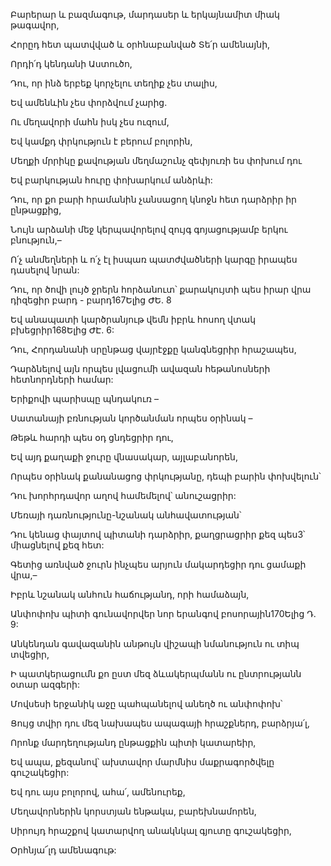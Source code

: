 Բարերար և բազմագութ, մարդասեր և երկայնամիտ միակ թագավոր,

Հորըդ հետ պատվված և օրհնաբանված Տե՛ր ամենայնի,

Որդի՛դ կենդանի Աստուծո,

Դու, որ ինձ երբեք կորչելու տեղիք չես տալիս,

Եվ ամենևին չես փորձվում չարից.

Ու մեղավորի մահն իսկ չես ուզում,

Եվ կամքդ փրկություն է բերում բոլորին,

Մեղքի մրրիկը քավության մեղմաշունչ զեփյուռի ես փոխում դու

Եվ բարկության հուրը փոխարկում անձրևի:

Դու, որ քո բարի հրամանին չանսացող կնոջն հետ դարձրիր իր ընթացքից,

Նույն արձանի մեջ կերպավորելով զույգ գոյացությամբ երկու բնություն,–

Ո՛չ անմեղների և ո՛չ էլ իսպառ պատժվածների կարգը իրապես դասելով նրան:

Դու, որ ծովի լույծ ջրերն հորձանուտ՝ քարակույտի պես իրար վրա դիզեցիր բարդ - բարդ167Ելից ԺԵ. 8

Եվ անապատի կարծրանյութ վեմն իբրև հոսող վտակ բխեցրիր168Ելից ԺԷ. 6:

Դու, Հորդանանի սրընթաց վայրէջքը կանգնեցրիր հրաշապես,

Դարձնելով այն որպես լվացումի ավազան հեթանոսների հետնորդների համար:

Երիքովի պարիսպը պնդակուռ –

Սատանայի բռնության կործանման որպես օրինակ –

Թեթև հարդի պես օդ ցնդեցրիր դու,

Եվ այդ քաղաքի ջուրը վնասակար, այլաբանորեն,

Որպես օրինակ քանանացոց փրկությանը, դեպի բարին փոխվելուն՝

Դու խորհրդավոր աղով համեմելով՝ անուշացրիր:

Մեռայի դառնությունը-նշանակ անհավատության՝

Դու կենաց փայտով պիտանի դարձրիր, քաղցրացրիր քեզ պես3՝ միացնելով քեզ հետ:

Գետից առնված ջուրն ինչպես արյուն մակարդեցիր դու ցամաքի վրա,–

Իբրև նշանակ անհուն հաճությանդ, որի համաձայն,

Անփոփոխ պիտի գունավորվեր նոր երանգով բոսորային170Ելից Դ. 9:

Անկենդան գավազանին անթույն վիշապի նմանություն ու տիպ տվեցիր,

Ի պատկերացումն քո ըստ մեզ ձևակերպմանն ու ընտրությանն օտար ազգերի:

Մովսեսի երջանիկ աջը պահպանելով անեղծ ու անփոփոխ՝

Ցույց տվիր դու մեզ նախապես ապագայի հրաշքներդ, բարձրյա՛լ,

Որոնք մարդեղությանդ ընթացքին պիտի կատարեիր,

Եվ ապա, քեզանով՝ ախտավոր մարմնիս մաքրագործվելը գուշակեցիր:

Եվ դու այս բոլորով, ահա՛, ամենուրեք,

Մեղավորներին կորստյան ենթակա, բարեխնամորեն,

Սիրույդ հրաշքով կատարվող անակնկալ գյուտը գուշակեցիր,

Օրհնյա՜լդ ամենագութ: